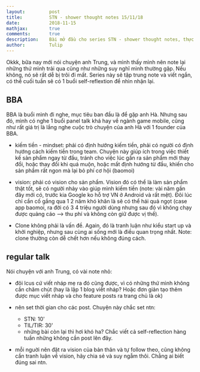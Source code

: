 ```yaml
---
layout:         post
title:          STN - shower thought notes 15/11/18
date:           2018-11-15
mathjax:        true
comments:       true
description:    Bài mở đầu cho series STN - shower thought notes, thực ra là note lại những điều mình nghĩ ra bất chợt, hoạc note lại những bài talk mình nghe, những conversation mình tham gia/nghe lỏm. Không có chủ đề chung, chỉ là note theo thời gian.
author:         Tulip
---
```


Okkk, bữa nay mới nói chuyện anh Trung, và mình thấy mình nên note lại những thứ mình trải qua cũng như những suy nghĩ mình thường gặp. Nếu không, nó sẽ rất dễ bị trôi đi mất. Series này sẽ tập trung note và viết ngắn, có thể cuối tuần sẽ có 1 buổi self-reflextion để nhìn nhận lại.

## BBA 

BBA là buổi mình đi nghe, mục tiêu ban đầu là để gặp anh Hà. Nhưng sau đó, mình có nghe 1 buổi panel talk khá hay về ngành game mobile, cũng như rất giá trị là lắng nghe cuộc trò chuyện của anh Hà với 1 founder của BBA.

+ kiếm tiền - mindset: phải có định hướng kiếm tiền, phải có người có định hướng cách kiếm tiền trong team. Chuyện này giúp ích trong việc thiết kế sản phẩm ngay từ đầu, tránh cho việc lúc gần ra sản phẩm mới thay đổi, hoặc thay đổi khi quá muộn, hoặc mất định hướng từ đầu, khiến cho sản phẩm rất ngon mà lại bỏ phí cơ hội (baomoi)

+ vision: phải có vision cho sản phẩm. Vision đó có thể là làm sản phẩm thật tốt, sẽ có người nhảy vào giúp mình kiếm tiền (note: vài năm gần đây mới có, trước kia Google ko hỗ trợ VN ở Android và rất mệt). Đôi lúc chỉ cần cố gắng qua 1 2 năm khó khăn là sẽ có thể hái quả ngọt (case app baomoi, ra đời có 3 4 triệu người dùng nhưng sau đó vì không chạy được quảng cáo --> thu phí và không còn giữ được vị thế).

+ Clone không phải là vấn đề. Again, đó là tranh luận như kiểu start up và khởi nghiệp, nhưng sau cùng ai sống mới là điều quan trọng nhất. Note: clone thường còn dễ chết hơn nếu không đúng cách.

## regular talk

Nói chuyện với anh Trung, có vài note nhỏ:

+ đôi lcus cứ viết nháp mẹ ra đó cũng được, vì có những thứ mình không cần chăm chút (hay là lập 1 blog viết nháp? Hoặc đơn giản tạo thêm được mục viết nháp và cho feature posts ra trang chủ là ok)

+ nên set thời gian cho các post. Chuyện này chắc set ntn:
    
    + STN: 10'
    + TIL/TIR: 30'
    + những bài còn lại thì hơi khó ha? Chắc viết cả self-reflection hàng tuần những không cần post lên đây.

+ mỗi nguời nên đặt ra vision của bản thân và tự follow theo, cũng không cần tranh luận về vision, hãy chia sẻ và suy ngẫm thôi. Chẳng ai biết đúng sai ntn.